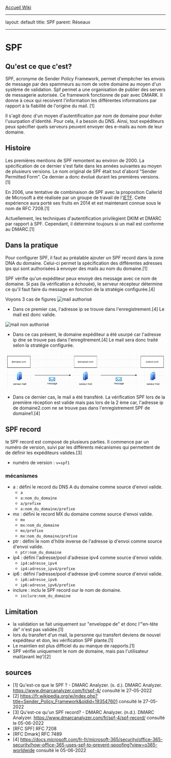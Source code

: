 [Accueil Wiki](https://epheclln.github.io/Wiki-TI/)

---

layout: default
title: SPF
parent: Réseaux

---

# SPF

## Qu'est ce que c'est?

SPF, acronyme de Sender Policy Framework, permet d'empêcher les envois de message par des spammeurs au nom de votre domaine au moyen d'un système de validation. Spf permet a une organisation de publier des servers de messagerie autorisée. Ce framework fonctionne de pair avec DMARK. Il donne à ceux qui recoivent l'information les différentes informations par rapport à la fiabilité de l'origine du mail. [1]

Il s'agit donc d'un moyen d'autentification par nom de domaine pour éviter l'usurpation d'identité. Pour cela, il a besoin du DNS. Ainsi, tout expéditeurs peux spécifier quels serveurs peuvent envoyer des e-mails au nom de leur domaine.

## Histoire

Les premières mentions de SPF remontent au environ de 2000. La spécification de ce dernier s'est faite dans les années suivantes au moyen de plusieurs versions. Le nom original de SPF était tout d'abord "Sender Permitted Form". Ce dernier a donc évolué durant les premières versions. [1]

En 2006, une tentative de combinaison de SPF avec la proposition CallerId de Microsoft a été réalisée par un groupe de travail de l'[IETF](https://www.ietf.org/). Cette expérience aura porté ses fruits en 2014 et est maintenant connue sous le nom de RFC 7208.[1]

Actuellement, les techniques d'autentification privilègient DKIM et DMARC par rapport à SPF. Cependant, il détermine toujours si un mail est conforme au DMARC.[1]

## Dans la pratique

Pour configurer SPF, il faut au préalable ajouter un SPF record dans la zone DNA du domaine. Celui-ci permet la spécification des différentes adresses ips qui sont authorisées à envoyer des mails au nom du domaine.[1]

SPF vérifie qu'un expéditeur peux envoyé des message avec ce nom de domaine. Si pas (la vérification a échouée), le serveur récepteur détermine ce qu'il faut faire du message en fonction de la stratégie configurée.[4]

Voyons 3 cas de figures
![mail authorisé](./\domaineauthorise.jpg)

* Dans ce premier cas, l'adresse ip se trouve dans l'enregistrement.[4] Le mail est donc valide.

![mail non authorisé](./domainusurpe.jpg)

* Dans ce cas présent, le domaine expéditeur a été usurpé car l'adresse ip dne se trouve pas dans l'enregitrement.[4] Le mail sera donc traité selon la stratégie configurée.

![mail tranféré](./mailtransf%C3%A9r%C3%A9.jpg)

* Dans ce dernier cas, le mail a été transféré. La vérification SPF lors de la première réception est valide mais pas lors de la 2 ème car, l'adresse ip de domaine2.com ne se trouve pas dans l'enregistrement SPF de domaine1.[4]

## SPF record

le SPF record est composé de plusieurs parties. Il commence par un numéro de version, suivi par les différents mécanismes qui permettent de de définir les expéditeurs valides.[3]

* numéro de version : `v=spf1`

### mécanismes

* a : défini le record du DNS A du domaine comme source d'envoi valide.
  * `a`
  * `a:nom_du_domaine`
  * `a/prefixe`
  * `a:nom_du_domaine/prefixe`
* mx : défini le record MX du domaine comme source d'envoi valide.
  * `mx`
  * `mx:nom_du_domaine`
  * `mx/prefixe`
  * `mx:nom_du_domaine/prefixe`
* ptr : défini le nom d'hôte inverse de l'adresse ip d'envoi comme source d'envoi valide.
  * `ptr:nom_du_domaine`
* ip4 : défini l'adresse/pool d'adresse ipv4 comme source d'envoi valide.
  * `ip4:adresse_ipv4`
  * `ip4:adresse_ipv4/prefixe`
* ip6 :  défini l'adresse/pool d'adresse ipv6 comme source d'envoi valide.
  * `ip6:adresse_ipv6`
  * `ip6:adresse_ipv6/prefixe`
* inclure : inclu le SPF record our le nom de domaine.
  * `inclure:nom_du_domaine`

## Limitation

* la validation se fait uniquement sur "enveloppe de" et donc l'"en-tête de" n'est pas validée.[1]
* lors du transfert d'un mail, la personne qui transfert deviens de nouvel expéditeur et don, les vérification SPF plante.[1]
* Le maintien est plus difficiel du au manque de rapports.[1]
* SPF vérifie uniquement le nom de domaine, mais pas l'utilisateur mail(avant le`@`')[2]

## sources

* [1] Qu'est-ce que le SPF ? - DMARC Analyzer. (s. d.). DMARC Analyzer. <https://www.dmarcanalyzer.com/fr/spf-4/> consulté le 27-05-2022
* [2] <https://fr.wikipedia.org/w/index.php?title=Sender_Policy_Framework&oldid=193547601> consulté le  27-05-2022
* [3] Qu'est-ce qu'un SPF record? - DMARC Analyzer. (n.d.). DMARC Analyzer. <https://www.dmarcanalyzer.com/fr/spf-4/spf-record/> consulté le 05-06-2022
* [RFC SPF] RFC 7208
* [RFC Dmark] RFC 7489
* [4] <https://docs.microsoft.com/fr-fr/microsoft-365/security/office-365-security/how-office-365-uses-spf-to-prevent-spoofing?view=o365-worldwide> consulté le 05-06-2022
